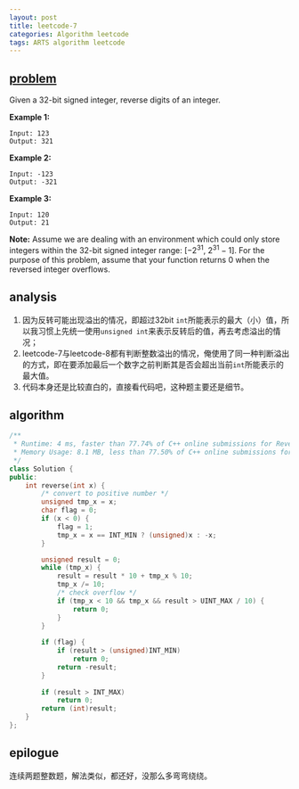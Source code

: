 ```yaml
---
layout: post
title: leetcode-7
categories: Algorithm leetcode
tags: ARTS algorithm leetcode
---
```


## [problem](https://leetcode.com/problems/reverse-integer/)

Given a 32-bit signed integer, reverse digits of an integer.

**Example 1:**

```
Input: 123
Output: 321
```

**Example 2:**

```
Input: -123
Output: -321
```

**Example 3:**

```
Input: 120
Output: 21
```

**Note:**
Assume we are dealing with an environment which could only store integers within the 32-bit signed integer range: [$−2^{31}$,  $2^{31} − 1$]. For the purpose of this problem, assume that your function returns 0 when the reversed integer overflows.

## analysis

1. 因为反转可能出现溢出的情况，即超过32bit `int`所能表示的最大（小）值，所以我习惯上先统一使用`unsigned int`来表示反转后的值，再去考虑溢出的情况；
2. leetcode-7与leetcode-8都有判断整数溢出的情况，俺使用了同一种判断溢出的方式，即在要添加最后一个数字之前判断其是否会超出当前`int`所能表示的最大值。
3. 代码本身还是比较直白的，直接看代码吧，这种题主要还是细节。

## algorithm

```c++
/**
 * Runtime: 4 ms, faster than 77.74% of C++ online submissions for Reverse Integer.
 * Memory Usage: 8.1 MB, less than 77.50% of C++ online submissions for Reverse Integer.
 */
class Solution {
public:
    int reverse(int x) { 
        /* convert to positive number */
        unsigned tmp_x = x;
        char flag = 0;
        if (x < 0) {
            flag = 1;
            tmp_x = x == INT_MIN ? (unsigned)x : -x;
        }

        unsigned result = 0;
        while (tmp_x) {
            result = result * 10 + tmp_x % 10;
            tmp_x /= 10;
            /* check overflow */
            if (tmp_x < 10 && tmp_x && result > UINT_MAX / 10) {
                return 0;
            } 
        }
        
        if (flag) {
            if (result > (unsigned)INT_MIN)
                return 0;
            return -result;
        }
        
        if (result > INT_MAX)
            return 0;
        return (int)result;
    }
};
```

## epilogue

连续两题整数题，解法类似，都还好，没那么多弯弯绕绕。